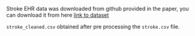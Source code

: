 Stroke EHR data was downloaded from github provided in the paper, you can download it from here
[link to dataset](https://raw.githubusercontent.com/Soumyabrata/EHR-features/master/dataset/healthcare-dataset-stroke-data.csv)

`stroke_cleaned.csv` obtained after pre processing the `stroke.csv` file.
 